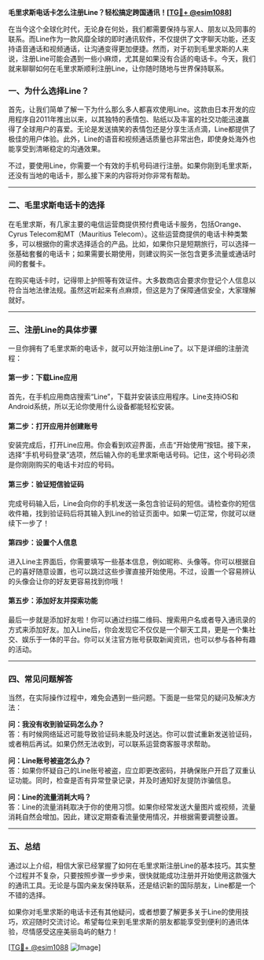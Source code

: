 **毛里求斯电话卡怎么注册Line？轻松搞定跨国通讯！[[TG💪+ @esim1088](https://t.me/s/esim1088)]**

在当今这个全球化时代，无论身在何处，我们都需要保持与家人、朋友以及同事的联系。而Line作为一款风靡全球的即时通讯软件，不仅提供了文字聊天功能，还支持语音通话和视频通话，让沟通变得更加便捷。然而，对于初到毛里求斯的人来说，注册Line可能会遇到一些小麻烦，尤其是如果没有合适的电话卡。今天，我们就来聊聊如何在毛里求斯顺利注册Line，让你随时随地与世界保持联系。

### **一、为什么选择Line？**
首先，让我们简单了解一下为什么那么多人都喜欢使用Line。这款由日本开发的应用程序自2011年推出以来，以其独特的表情包、贴纸以及丰富的社交功能迅速赢得了全球用户的喜爱。无论是发送搞笑的表情包还是分享生活点滴，Line都提供了极佳的用户体验。此外，Line的语音和视频通话质量也非常出色，即使身处海外也能享受到清晰稳定的沟通效果。

不过，要使用Line，你需要一个有效的手机号码进行注册。如果你刚到毛里求斯，还没有当地的电话卡，那么接下来的内容将对你非常有帮助。

---

### **二、毛里求斯电话卡的选择**
在毛里求斯，有几家主要的电信运营商提供预付费电话卡服务，包括Orange、Cyrus Telecom和MT（Mauritius Telecom）。这些运营商提供的电话卡种类繁多，可以根据你的需求选择适合的产品。比如，如果你只是短期旅行，可以选择一张基础套餐的电话卡；如果需要长期使用，则建议购买一张包含更多流量或通话时间的套餐卡。

在购买电话卡时，记得带上护照等有效证件。大多数商店会要求你登记个人信息以符合当地法律法规。虽然这听起来有点麻烦，但这是为了保障通信安全，大家理解就好。

---

### **三、注册Line的具体步骤**
一旦你拥有了毛里求斯的电话卡，就可以开始注册Line了。以下是详细的注册流程：

#### **第一步：下载Line应用**
首先，在手机应用商店搜索“Line”，下载并安装该应用程序。Line支持iOS和Android系统，所以无论你使用什么设备都能轻松安装。

#### **第二步：打开应用并创建账号**
安装完成后，打开Line应用。你会看到欢迎界面，点击“开始使用”按钮。接下来，选择“手机号码登录”选项，然后输入你的毛里求斯电话号码。记住，这个号码必须是你刚刚购买的电话卡对应的号码。

#### **第三步：验证短信验证码**
完成号码输入后，Line会向你的手机发送一条包含验证码的短信。请检查你的短信收件箱，找到验证码后将其输入到Line的验证页面中。如果一切正常，你就可以继续下一步了！

#### **第四步：设置个人信息**
进入Line主界面后，你需要填写一些基本信息，例如昵称、头像等。你可以根据自己的喜好随意设置，也可以跳过这些步骤直接开始使用。不过，设置一个容易辨认的头像会让你的好友更容易找到你哦！

#### **第五步：添加好友并探索功能**
最后一步就是添加好友啦！你可以通过扫描二维码、搜索用户名或者导入通讯录的方式来添加好友。加入Line后，你会发现它不仅仅是一个聊天工具，更是一个集社交、娱乐于一体的平台。你可以关注官方账号获取新闻资讯，也可以参与各种有趣的活动。

---

### **四、常见问题解答**
当然，在实际操作过程中，难免会遇到一些问题。下面是一些常见的疑问及解决方法：

**问：我没有收到验证码怎么办？**  
答：有时候网络延迟可能导致验证码未能及时送达。你可以尝试重新发送验证码，或者稍后再试。如果仍然无法收到，可以联系运营商客服寻求帮助。

**问：Line账号被盗怎么办？**  
答：如果你怀疑自己的Line账号被盗，应立即更改密码，并确保账户开启了双重认证功能。同时，检查是否有异常登录记录，并及时通知好友提防诈骗信息。

**问：Line的流量消耗大吗？**  
答：Line的流量消耗取决于你的使用习惯。如果你经常发送大量图片或视频，流量消耗自然会增加。因此，建议定期查看流量使用情况，并根据需要调整设置。

---

### **五、总结**
通过以上介绍，相信大家已经掌握了如何在毛里求斯注册Line的基本技巧。其实整个过程并不复杂，只要按照步骤一步步来，很快就能成功注册并开始使用这款强大的通讯工具。无论是与国内亲友保持联系，还是结识新的国际朋友，Line都是一个不错的选择。

如果你对毛里求斯的电话卡还有其他疑问，或者想要了解更多关于Line的使用技巧，欢迎随时交流讨论。希望每位来到毛里求斯的朋友都能享受到便利的通讯体验，尽情感受这座美丽岛屿的魅力！

[[TG💪+ @esim1088](https://t.me/s/esim1088) ![Image](https://i.postimg.cc/4NQfJmqS/Snipaste-2025-05-13-00-14-12.png)]